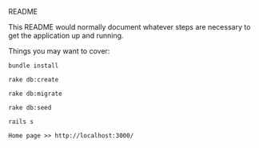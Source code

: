 README

This README would normally document whatever steps are necessary to get the application up and running.

Things you may want to cover:

    bundle install

    rake db:create

    rake db:migrate

    rake db:seed

    rails s

    Home page >> http://localhost:3000/

